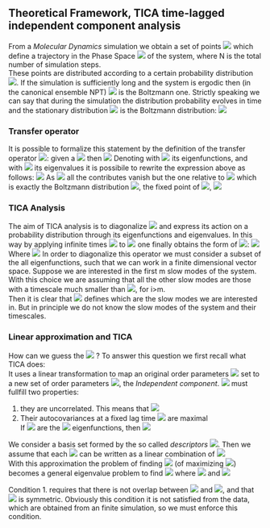 ## Theoretical Framework, TICA time-lagged independent component analysis  

<!-- <img src="https://render.githubusercontent.com/render/math?math= width="500" height="600""> for math formulas -->

From a *Molecular Dynamics* simulation we obtain a set of points <img src="https://render.githubusercontent.com/render/math?math=\left\{ \vec {x}(t_i),\vec {p}(t_i) \right\} _{i=1,N}"> which define a trajectory in the Phase Space <img src="https://render.githubusercontent.com/render/math?math=\Omega"> of the system, where N is the total number of simulation steps.  
These points are distributed according to a certain probability distribution <img src="https://render.githubusercontent.com/render/math?math=p_t(\vec x)">. If the simulation is sufficiently long and the system is ergodic then (in the canonical ensemble NPT) <img src="https://render.githubusercontent.com/render/math?math=p(\vec x) = \dfrac{e^{-\beta U(\vec x)}}{Z}"> is the Boltzmann one. Strictly speaking we can say that during the simulation the distribution probability evolves in time and the stationary distribution <img src="https://render.githubusercontent.com/render/math?math=\mu (\vec x)"> is the Boltzmann distribution: <img src="https://render.githubusercontent.com/render/math?math=\lim_{\tau \rightarrow \infty} p_{t \oplus \tau}(\vec x)  = \mu (\vec x)">  

### Transfer operator
It is possible to formalize this statement by the definition of the transfer operator <img src="https://render.githubusercontent.com/render/math?math=\mathcal{T}(\tau)">: given a <img src="https://render.githubusercontent.com/render/math?math=p_t(\vec x)"> then <img src="https://render.githubusercontent.com/render/math?math=p_{t\oplus\tau}(\vec x) = \mathcal{T}(\tau) \circ p_t(\vec x)">
Denoting with <img src="https://render.githubusercontent.com/render/math?math=\psi_i(\vec x)"> its eigenfunctions, and with <img src="https://render.githubusercontent.com/render/math?math=\lambda_i(\tau) = e^{-\frac{\tau}{t_i}}"> its eigenvalues it is possibile to rewrite the expression above as follows: <img src="https://render.githubusercontent.com/render/math?math=p_{t\oplus\tau}(\vec x) = \mathcal{T}(\tau) \circ p_t(\vec x) = \sum_i e^{-\frac{\tau}{t_i}} \langle p_t(\vec x) \psi_i(\vec x) \rangle \psi_i(\vec x)">
As <img src="https://render.githubusercontent.com/render/math?math=\tau \rightarrow \infty"> all the contributes vanish but the one relative to <img src="https://render.githubusercontent.com/render/math?math=t_i \rightarrow \infty"> which is exactly the Boltzmann distribution <img src="https://render.githubusercontent.com/render/math?math=\mu(\vec x)">, the fixed point of <img src="https://render.githubusercontent.com/render/math?math=\mathcal{T}(\tau)">, <img src="https://render.githubusercontent.com/render/math?math=\mathcal{T}(\tau) \circ \mu(\vec x) = \mu (\vec x)">
  
### TICA Analysis  
The aim of TICA analysis is to diagonalize <img src="https://render.githubusercontent.com/render/math?math=\mathcal{T}(\tau)"> and express its action on a probability distribution through its eigenfunctions and eigenvalues. In this way by applying infinite times <img src="https://render.githubusercontent.com/render/math?math=\mathcal{T}(\tau)"> to <img src="https://render.githubusercontent.com/render/math?math=p_t(\vec x)"> one finally obtains the form of <img src="https://render.githubusercontent.com/render/math?math=\mu (\vec x)">:
<img src="https://render.githubusercontent.com/render/math?math=\lim_{k \rightarrow \infty} \left( \prod^k \mathcal{T}(\tau) \right) \circ p_t(\vec x) =\lim_{k \rightarrow \infty} \mathcal{T}(k \tau) p_t(\vec x) = \lim_{k \rightarrow \infty} p_{t\oplus k \tau} (\vec x) = \lim_{k \rightarrow \infty} \sum_i e^{-\frac{k \tau}{t_i}} \langle p_t(\vec x) \psi_i(\vec x) \rangle \psi_i(\vec x) = \mu (\vec x)">  
Where <img src="https://render.githubusercontent.com/render/math?math=\langle p_t(\vec x) \psi_i(\vec x) \rangle = \int d \vec x p_t(\vec x) \psi_i(\vec x) e^{-\beta U(\vec x)}">
In order to diagonalize this operator we must consider a subset of the all eigenfunctions, such that we can work in a finite dimensional vector space. Suppose we are interested in the first m slow modes of the system. With this choice we are assuming that all the other slow modes are those with a timescale much smaller than <img src="https://render.githubusercontent.com/render/math?math=\tau: e^{-\frac{\tau}{t_i}} \rightarrow 0">, for i>m.  
Then it is clear that <img src="https://render.githubusercontent.com/render/math?math=\tau"> defines which are the slow modes we are interested in. But in principle we do not know the slow modes of the system and their timescales.  

### Linear approximation and TICA
How can we guess the <img src="https://render.githubusercontent.com/render/math?math=\psi_i(\vec x)"> ? 
To answer this question we first recall what TICA does:   
It uses a linear transformation to map an original order parameters <img src="https://render.githubusercontent.com/render/math?math=d_j(\vec x)"> set to a new set of order parameters <img src="https://render.githubusercontent.com/render/math?math=\psi_i(\vec x)">, the *Independent component*. <img src="https://render.githubusercontent.com/render/math?math=\psi_i(\vec x)"> must fullfill two properties:  
1.  they are uncorrelated. This means that <img src="https://render.githubusercontent.com/render/math?math=\langle \psi_i(\vec x_t) \psi_j(\vec x_{t} \rangle = \delta_{i,j}">
2.  Their autocovariances at a fixed lag time <img src="https://render.githubusercontent.com/render/math?math=\tau"> are maximal  
If <img src="https://render.githubusercontent.com/render/math?math=\psi_i(\vec x)"> are the <img src="https://render.githubusercontent.com/render/math?math=\mathcal{T}(\tau)"> eigenfunctions, then <img src="https://render.githubusercontent.com/render/math?math=\langle \psi_i(\vec x_t) \psi_i(\vec x_{t\oplus\tau}) \rangle = \lambda_i">  
  
We consider a basis set formed by the so called *descriptors* <img src="https://render.githubusercontent.com/render/math?math=d_j(\vec x)$, $\left\{ d_j(\vec x) \right\}_{j=1,n}">. Then we assume that each <img src="https://render.githubusercontent.com/render/math?math=\psi_i(\vec x)"> can be written as a linear combination of <img src="https://render.githubusercontent.com/render/math?math=\{d_j(\vec x)\}$: $\psi_i(\vec x) = \sum_j^n b_{ij} d_j(\vec x)">  
With this approximation the problem of finding <img src="https://render.githubusercontent.com/render/math?math=\psi_i(\vec x)"> (of maximizing <img src="https://render.githubusercontent.com/render/math?math=\lambda_i">) becomes a general eigenvalue problem to find <img src="https://render.githubusercontent.com/render/math?math=b_{ij} C^d(\tau) \cdot \vec b_i = \lambda_i C^d(0) \cdot \vec b_i">
where <img src="https://render.githubusercontent.com/render/math?math=C_{ij}^d(\tau) = \langle d_i(\vec x_t) d_j(\vec x_{t\oplus\tau})  \rangle"> and <img src="https://render.githubusercontent.com/render/math?math=C_{ij}^d(0) = \langle d_i(\vec x_t) d_j(\vec x_{t})  \rangle">
  
Condition 1. requires that there is not overlap between <img src="https://render.githubusercontent.com/render/math?math=\lambda_i"> and <img src="https://render.githubusercontent.com/render/math?math=\lambda_j">, and that <img src="https://render.githubusercontent.com/render/math?math=C^d(\tau)"> is symmetric. Obviously this condition it is not satisfied from the data, which are obtained from an finite simulation, so we must enforce this condition.  
